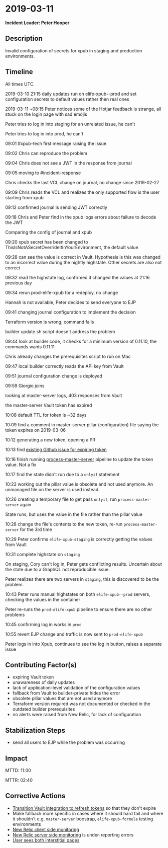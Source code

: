 # 2019-03-11

**Incident Leader: Peter Hooper**

## Description

Invalid configuration of secrets for xpub in staging and production environments.

## Timeline

All times UTC.

2019-03-10 21:15 daily updates run on elife-xpub--prod and set configuration secrets to default values rather then real ones

2019-03-11 ~08:15 Peter notices some of the Hotjar feedback is strange, all stuck on the login page with sad emojis

Peter tries to log in into staging for an unrelated issue, he can't

Peter tries to log in into prod, he can't

09:01 #xpub-tech first message raising the issue

09:02 Chris can reproduce the problem

09:04 Chris does not see a JWT in the response from journal

09:05 moving to #incident-response

Chris checks the last VCL change on journal, no change since 2019-02-27

09:09 Chris reads the VCL and realizes the only supported flow is the user starting from xpub

09:12 confirmed journal is sending JWT correctly

09:18 Chris and Peter find in the xpub logs errors about failure to decode the JWT

Comparing the config of journal and xpub

09:20 xpub secret has been changed to ThisIsNotASecretOverrideItInYourEnvironment, the default value

09:28 can see the value is correct in Vault. Hypothesis is this was changed to an incorrect value during the nightly highstate. Other secrets are also not correct

09:32 read the highstate log, confirmed it changed the values at 21:16 previous day

09:34 rerun prod-elife-xpub for a redeploy, no change

Hannah is not available, Peter decides to send everyone to EJP

09:41 changing journal configuration to implement the decision

Terraform version is wrong, command fails

builder update.sh script doesn't address the problem

09:44 look at builder code, it checks for a minimum version of 0.11.10, the commands wants 0.11.11

Chris already changes the prerequisites script to run on Mac

09:47 local builder correctly reads the API key from Vault

09:51 journal configuration change is deployed

09:59 Giorgio joins

looking at master-server logs, 403 responses from Vault

the master-server Vault token has expired

10:08 default TTL for token is ~32 days

10:09 find a comment in master-server pillar (configuration) file saying the token expires on 2019-03-06

10:12 generating a new token, opening a PR

10:13 find [existing Github issue for expiring token](https://github.com/elifesciences/issues/issues/4755)

10:16 finish running [process-master-server](https://alfred.elifesciences.org/job/process/job/process-master-server/) pipeline to update the token value. Not a fix

10:17 find the state didn't run due to a `onlyif` statement

10:23 working out the pillar value is obsolete and not used anymore. An unmanaged file on the server is used instead

10:26 creating a temporary file to get pass `onlyif`, run `process-master-server` again

State runs, but uses the value in the file rather than the pillar value

10:28 change the file's contents to the new token, re-run `process-master-server` for the 3rd time

10:29 Peter confirms `elife-xpub-staging` is correctly getting the values from Vault

10:31 complete highstate on `staging`

On staging, Cory can't log in, Peter gets conflicting results. Uncertain about the state due to a GraphQL not reproducible issue.

Peter realizes there are two servers in `staging`, this is discovered to be the problem.

10:43 Peter runs manual highstates on both `elife-xpub--prod` servers, checking the values in the container

Peter re-runs the `prod-elife-xpub` pipeline to ensure there are no other problems

10:45 confirming log in works in `prod`

10:55 revert EJP change and traffic is now sent to `prod-elife-xpub`

Peter logs in into Xpub, continues to see the log in button, raises a separate issue

## Contributing Factor(s)

- expiring Vault token
- unawareness of daily updates
- lack of application-level validation of the configuration values
- fallback from Vault to builder-private hides the error
- obsolete pillar values that are not used anymore
- Terraform version required was not documented or checked in the outdated builder prerequisites
- no alerts were raised from New Relic, for lack of configuration

## Stabilization Steps

- send all users to EJP while the problem was occurring

## Impact

MTTD: 11:00

MTTR: 02:40

## Corrective Actions

- [Transition Vault integration to refresh tokens](https://github.com/elifesciences/issues/issues/4755) so that they don't expire
- Make fallback more specific in cases where it should hard fail and where it shouldn't e.g. `master-server` boostrap, `elife-xpub-formula` testing environments
- [New Relic client side monitoring](https://github.com/elifesciences/elife-xpub/issues/1464)
- [New Relic server side monitoring](https://rpm.newrelic.com/accounts/1451451/applications/162983119/filterable_errors#/table?top_facet=transactionUiName&barchart=barchart) is under-reporting errors
- [User sees both interstitial pages](https://github.com/elifesciences/elife-xpub/issues/1652)
